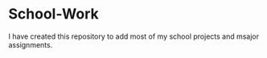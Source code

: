 # School-Work

I have created this repository to add most of my school projects and msajor assignments.
